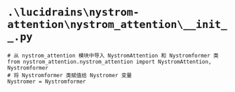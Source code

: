# `.\lucidrains\nystrom-attention\nystrom_attention\__init__.py`

```
# 从 nystrom_attention 模块中导入 NystromAttention 和 Nystromformer 类
from nystrom_attention.nystrom_attention import NystromAttention, Nystromformer
# 将 Nystromformer 类赋值给 Nystromer 变量
Nystromer = Nystromformer
```